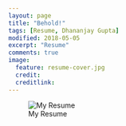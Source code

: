 ```yaml
---
layout: page
title: "Behold!"
tags: [Resume, Dhananjay Gupta]
modified: 2018-05-05
excerpt: "Resume"
comments: true
image:
  feature: resume-cover.jpg
  credit: 
  creditlink: 
---
```


<figure>
  <img src="{{ site.url }}/images/resume.jpg" alt="My Resume">
  <figcaption>My Resume</figcaption>
</figure>



